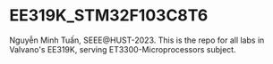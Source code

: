 # EE319K_STM32F103C8T6
Nguyễn Minh Tuấn, SEEE@HUST-2023. This is the repo for all labs in Valvano's EE319K, serving ET3300-Microprocessors subject.
